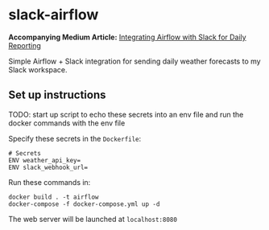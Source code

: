 # slack-airflow

**Accompanying Medium Article:** [Integrating Airflow with Slack for Daily Reporting](https://medium.com/@mandygu/integrating-docker-airflow-with-slack-to-get-daily-reporting-c462e7c8828a)

Simple Airflow + Slack integration for sending daily weather forecasts to my Slack workspace.


## Set up instructions

TODO: start up script to echo these secrets into an env file and run the docker commands with the env file

Specify these secrets in the `Dockerfile`:

```
# Secrets
ENV weather_api_key=
ENV slack_webhook_url=
```

Run these commands in:

```
docker build . -t airflow
docker-compose -f docker-compose.yml up -d
```

The web server will be launched at `localhost:8080`
